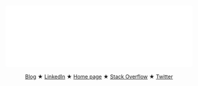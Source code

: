 [![Banner](https://raw.githubusercontent.com/mateuszkocz/mateuszkocz/master/banner.svg)](https://mateusz.kocz.pl)

<div align="center">
    <a href="https://radiatingstar.com">Blog</a> ★
    <a href="https://www.linkedin.com/in/mateuszkocz/">LinkedIn</a> ★
    <a href="https://mateusz.kocz.pl">Home page</a> ★
    <a href="https://stackoverflow.com/users/1382409/mateusz-kocz">Stack Overflow</a> ★
    <a href="https://twitter.com/mateuszkocz">Twitter</a>
</div>
